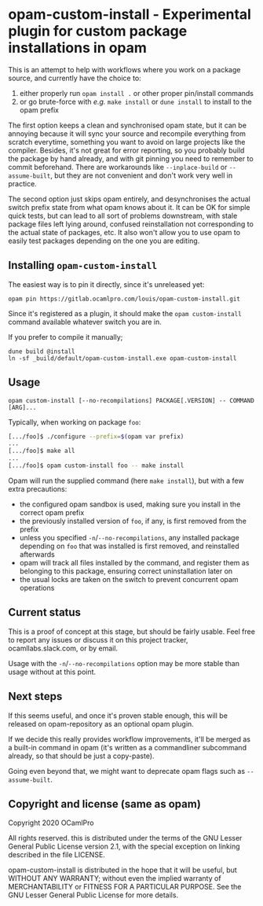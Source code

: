 # opam-custom-install - Experimental plugin for custom package installations in opam

This is an attempt to help with workflows where you work on a package source,
and currently have the choice to:

1. either properly run `opam install .` or other proper pin/install commands
2. or go brute-force with _e.g._ `make install` or `dune install` to install to
   the opam prefix

The first option keeps a clean and synchronised opam state, but it can be
annoying because it will sync your source and recompile everything from scratch
everytime, something you want to avoid on large projects like the compiler.
Besides, it's not great for error reporting, so you probably build the package
by hand already, and with git pinning you need to remember to commit beforehand.
There are workarounds like `--inplace-build` or `--assume-built`, but they are
not convenient and don't work very well in practice.

The second option just skips opam entirely, and desynchronises the actual switch
prefix state from what opam knows about it. It can be OK for simple quick tests,
but can lead to all sort of problems downstream, with stale package files left
lying around, confused reinstallation not corresponding to the actual state of
packages, etc. It also won't allow you to use opam to easily test packages
depending on the one you are editing.


## Installing `opam-custom-install`

The easiest way is to pin it directly, since it's unreleased yet:
```
opam pin https://gitlab.ocamlpro.com/louis/opam-custom-install.git
```

Since it's registered as a plugin, it should make the `opam custom-install`
command available whatever switch you are in.

If you prefer to compile it manually;
```
dune build @install
ln -sf _build/default/opam-custom-install.exe opam-custom-install
```

## Usage

```
opam custom-install [--no-recompilations] PACKAGE[.VERSION] -- COMMAND [ARG]...
```

Typically, when working on package `foo`:
```bash
[.../foo]$ ./configure --prefix=$(opam var prefix)
...
[.../foo]$ make all
...
[.../foo]$ opam custom-install foo -- make install
```

Opam will run the supplied command (here `make install`), but with a few extra
precautions:
- the configured opam sandbox is used, making sure you install in the correct
  opam prefix
- the previously installed version of `foo`, if any, is first removed from the
  prefix
- unless you specified `-n`/`--no-recompilations`, any installed package
  depending on `foo` that was installed is first removed, and reinstalled
  afterwards
- opam will track all files installed by the command, and register them as
  belonging to this package, ensuring correct uninstallation later on
- the usual locks are taken on the switch to prevent concurrent opam operations

## Current status

This is a proof of concept at this stage, but should be fairly usable. Feel free
to report any issues or discuss it on this project tracker, ocamllabs.slack.com,
or by email.

Usage with the `-n`/`--no-recompilations` option may be more stable than usage
without at this point.

## Next steps

If this seems useful, and once it's proven stable enough, this will be released
on opam-repository as an optional opam plugin.

If we decide this really provides workflow improvements, it'll be merged as a
built-in command in opam (it's written as a commandliner subcommand already, so
that should be just a copy-paste).

Going even beyond that, we might want to deprecate opam flags such as
`--assume-built`.

## Copyright and license (same as opam)

Copyright 2020 OCamlPro

All rights reserved. this is distributed under the terms of the GNU Lesser
General Public License version 2.1, with the special exception on linking
described in the file LICENSE.

opam-custom-install is distributed in the hope that it will be useful, but
WITHOUT ANY WARRANTY; without even the implied warranty of MERCHANTABILITY or
FITNESS FOR A PARTICULAR PURPOSE. See the GNU Lesser General Public License for
more details.
